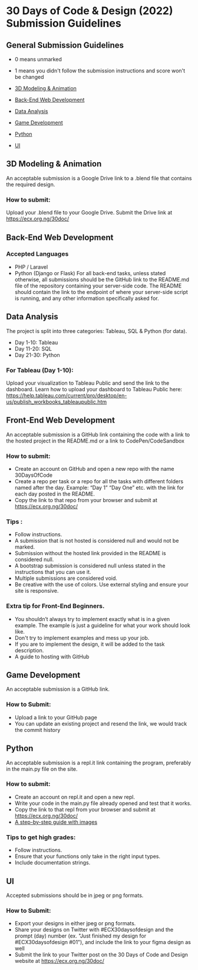 # 30 Days of Code & Design (2022) Submission Guidelines 

## General Submission Guidelines
- 0 means unmarked
- 1 means you didn't follow the submission instructions and score won't be changed

- [3D Modeling & Animation](#3D-modeling-&-Animation)
- [Back-End Web Development](#back-end-web-development)
- [Data Analysis](#data-analysis)
- [Game Development](#game-development)
- [Python](#python)
- [UI](#ui)
## 3D Modeling & Animation
An acceptable submission is a Google Drive link to a .blend file that contains the required design. 

### How to submit:
Upload your .blend file to your Google Drive.
Submit the Drive link at https://ecx.org.ng/30doc/

## Back-End Web Development
### Accepted Languages
- PHP / Laravel
- Python (Django or Flask)
For all back-end tasks, unless stated otherwise, all submissions should be the GitHub link to the README.md file of the repository containing your server-side code. The README should contain the link to the endpoint of where your server-side script is running, and any other information specifically asked for.



## Data Analysis
The project is split into three categories: Tableau, SQL & Python (for data). 
- Day 1-10: Tableau
- Day 11-20: SQL
- Day 21-30: Python

### For Tableau (Day 1-10):
Upload your visualization to Tableau Public and send the link to the dashboard. Learn how to upload your dashboard to Tableau Public here: https://help.tableau.com/current/pro/desktop/en-us/publish_workbooks_tableaupublic.htm

## Front-End Web Development
An acceptable submission is a GitHub link containing the code with a link to the hosted project in the README.md or a link to CodePen/CodeSandbox

### How to submit:
- Create an account on GitHub and open a new repo with the name 30DaysOfCode
- Create a repo per task or a repo for all the tasks with different folders named after the day. Example: “Day 1” “Day One” etc. with the link for each day posted in the README.
- Copy the link to that repo from your browser and submit at https://ecx.org.ng/30doc/

### Tips :
- Follow instructions.
- A submission that is not hosted is considered null and would not be marked.
- Submission without the hosted link provided in the README is considered null.
- A bootstrap submission is considered null unless stated in the instructions that you can use it.
- Multiple submissions are considered void.
- Be creative with the use of colors. Use external styling and ensure your site is responsive.

### Extra tip for Front-End Beginners.
- You shouldn’t always try to implement exactly what is in a given example. The example is just a guideline for what your work should look like.
- Don't try to implement examples and mess up your job.
- If you are to implement the design, it will be added to the task description.
- A guide to hosting with GitHub 

## Game Development 
An acceptable submission is a GitHub link. 

### How to Submit:
- Upload a link to your GitHub page 
- You can update an existing project and resend the link, we would track the commit history

## Python
An acceptable submission is a repl.it link containing the program, preferably in the main.py file on the site.

### How to submit:
- Create an account on repl.it and open a new repl.
- Write your code in the main.py file already opened and test that it works.
- Copy the link to that repl from your browser and submit at https://ecx.org.ng/30doc/
- [A step-by-step guide with images](https://github.com/Senseiuc/pythonguide/blob/master/README.md)

### Tips to get high grades:
- Follow instructions.
- Ensure that your functions only take in the right input types.
- Include documentation strings.

## UI
Accepted submissions should be in jpeg or png formats.

### How to Submit:

- Export your designs in either jpeg or png formats.
- Share your designs on Twitter with #ECX30daysofdesign and the prompt (day) number (ex. "Just finished my design for #ECX30daysofdesign #01"), and include the link to your figma design as well 
- Submit the link to your Twitter post on the 30 Days of Code and Design website at https://ecx.org.ng/30doc/
